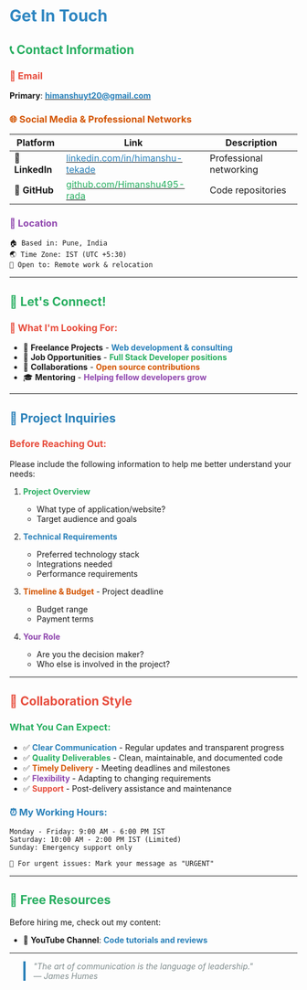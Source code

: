 # <span style="color:#2E86C1;">Get In Touch</span>

## <span style="color:#27AE60;">📞 Contact Information</span>

### <span style="color:#E74C3C;">📧 Email</span>

**Primary**: [<span style="color:#2980B9; font-weight:bold;">himanshuyt20@gmail.com</span>](mailto:himanshuyt20@gmail.com)

### <span style="color:#D35400;">🌐 Social Media & Professional Networks</span>

| Platform        | Link                                                                                                           | Description             |
| --------------- | -------------------------------------------------------------------------------------------------------------- | ----------------------- |
| 💼 **LinkedIn** | [<span style="color:#2980B9;">linkedin.com/in/himanshu-tekade</span>](https://linkedin.com/in/himanshu-tekade) | Professional networking |
| 🐙 **GitHub**   | [<span style="color:#27AE60;">github.com/Himanshu495-rada</span>](https://github.com/Himanshu495-rada)         | Code repositories       |

### <span style="color:#8E44AD;">📍 Location</span>

```
🏠 Based in: Pune, India
🌏 Time Zone: IST (UTC +5:30)
🛫 Open to: Remote work & relocation
```

---

## <span style="color:#27AE60;">💬 Let's Connect!</span>

### <span style="color:#E74C3C;">🤝 What I'm Looking For:</span>

- 💼 **Freelance Projects** - <span style="color:#2980B9; font-weight:bold;">Web development & consulting</span>
- 🚀 **Job Opportunities** - <span style="color:#27AE60; font-weight:bold;">Full Stack Developer positions</span>
- 🤝 **Collaborations** - <span style="color:#D35400; font-weight:bold;">Open source contributions</span>
- 🎓 **Mentoring** - <span style="color:#8E44AD; font-weight:bold;">Helping fellow developers grow</span>

---

## <span style="color:#2980B9;">🎯 Project Inquiries</span>

### <span style="color:#E74C3C;">Before Reaching Out:</span>

Please include the following information to help me better understand your needs:

1. **<span style="color:#27AE60;">Project Overview</span>**
   - What type of application/website?
   - Target audience and goals
2. **<span style="color:#2980B9;">Technical Requirements</span>**
   - Preferred technology stack
   - Integrations needed
   - Performance requirements
3. **<span style="color:#D35400;">Timeline & Budget</span>** - Project deadline

   - Budget range
   - Payment terms

4. **<span style="color:#8E44AD;">Your Role</span>**
   - Are you the decision maker?
   - Who else is involved in the project?

---

## <span style="color:#E74C3C;">🎨 Collaboration Style</span>

### <span style="color:#27AE60;">What You Can Expect:</span>

- ✅ **<span style="color:#2980B9;">Clear Communication</span>** - Regular updates and transparent progress
- ✅ **<span style="color:#27AE60;">Quality Deliverables</span>** - Clean, maintainable, and documented code
- ✅ **<span style="color:#D35400;">Timely Delivery</span>** - Meeting deadlines and milestones
- ✅ **<span style="color:#8E44AD;">Flexibility</span>** - Adapting to changing requirements
- ✅ **<span style="color:#E74C3C;">Support</span>** - Post-delivery assistance and maintenance

### <span style="color:#2980B9;">⏰ My Working Hours:</span>

```
Monday - Friday: 9:00 AM - 6:00 PM IST
Saturday: 10:00 AM - 2:00 PM IST (Limited)
Sunday: Emergency support only

🚨 For urgent issues: Mark your message as "URGENT"
```

---

## <span style="color:#27AE60;">🎁 Free Resources</span>

Before hiring me, check out my content:

- 🎥 **YouTube Channel**: <span style="color:#2980B9; font-weight:bold;">Code tutorials and reviews</span>

---

<blockquote style="font-style: italic; color: #7F8C8D; border-left: 4px solid #2980B9; padding-left: 1em;">
"The art of communication is the language of leadership."  
<br>— James Humes
</blockquote>
